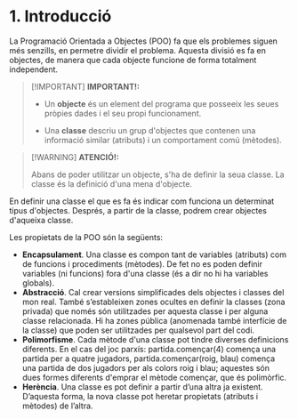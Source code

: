 # 1. Introducció

La Programació Orientada a Objectes (POO) fa que els problemes siguen més senzills, en permetre dividir el problema. Aquesta divisió es fa en objectes, de manera que cada objecte funcione de forma totalment independent.

>[!IMPORTANT] <strong>IMPORTANT!:</strong>
>
>- Un **objecte** és un element del programa que posseeix les seues pròpies dades i el seu propi funcionament.
>
>- Una **classe** descriu un grup d'objectes que contenen una informació similar (atributs) i un comportament comú (mètodes).

>[!WARNING] <strong>ATENCIÓ!:</strong>
>
>Abans de poder utilitzar un objecte, s'ha de definir la seua classe. La classe és la definició d'una mena d'objecte.

En definir una classe el que es fa és indicar com funciona un determinat tipus d'objectes. Després, a partir de la classe, podrem crear objectes d'aqueixa classe.

Les propietats de la POO són la següents:

- **Encapsulament**. Una classe es compon tant de variables (atributs) com de funcions i procediments (mètodes). De fet no es poden definir variables (ni funcions) fora d'una classe (és a dir no hi ha variables globals).
- **Abstracció**. Cal crear versions simplificades dels objectes i classes del mon real. També s’estableixen zones ocultes en definir la classes (zona privada) que només són utilitzades per aquesta classe i per alguna classe relacionada. Hi ha zones pública (anomenada també interfície de la classe) que poden ser utilitzades per qualsevol part del codi.
- **Polimorfisme**. Cada mètode d'una classe pot tindre diverses definicions diferents. En el cas del joc parxís: partida.començar(4) comença una partida per a quatre jugadors, partida.començar(roig, blau) comença una partida de dos jugadors per als colors roig i blau; aquestes són dues formes diferents d'emprar el mètode començar, que és polimòrfic.
- **Herència**. Una classe es pot definir a partir d’una altra ja existent. D’aquesta forma, la nova classe pot heretar propietats (atributs i mètodes) de l’altra.